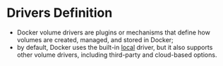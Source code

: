 # Drivers Definition

- Docker volume drivers are plugins or mechanisms that define how volumes are created, managed, and stored in Docker; 
- by default, Docker uses the built-in [local](../type/local/local.md) driver, but it also supports other volume drivers, including third-party and cloud-based options.
